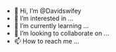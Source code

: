 - 👋 Hi, I’m @Davidswifey
- 👀 I’m interested in ...
- 🌱 I’m currently learning ...
- 💞️ I’m looking to collaborate on ...
- 📫 How to reach me ...

<!---
Davidswifey/Davidswifey is a ✨ special ✨ repository because its `README.md` (this file) appears on your GitHub profile.
You can click the Preview link to take a look at your changes.
--->
